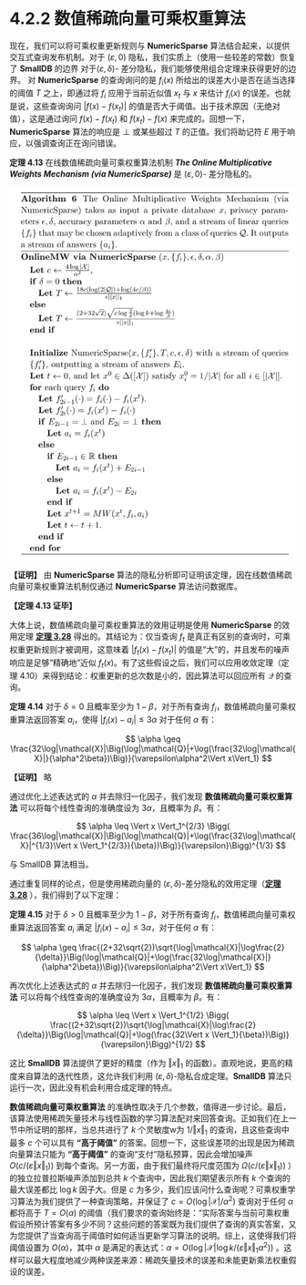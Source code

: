 # 4.2.2 数值稀疏向量可乘权重算法

现在，我们可以将可乘权重更新规则与 **NumericSparse** 算法结合起来，以提供交互式查询发布机制。对于 $(\varepsilon,0)$ 隐私，我们实质上（使用一些较差的常数）恢复了 **SmallDB** 的边界 对于$(\varepsilon,\delta)$- 差分隐私，我们能够使用组合定理来获得更好的边界。 对 **NumericSparse** 的查询询问的是 $f_i(x)$ 所给出的误差大小是否在适当选择的阈值 $T$ 之上，即通过将 $f_i$ 应用于当前近似值 $x_t$ 与 $x$ 来估计 $f_i(x)$ 的误差。也就是说，这些查询询问 $|f(x)-f(x_t)|$ 的值是否大于阈值。出于技术原因（无绝对值），这是通过询问 $f(x)-f(x_t)$ 和 $f(x_t)-f(x)$ 来完成的。回想一下，**NumericSparse** 算法的响应是 $\bot$ 或某些超过 $T$ 的正值。我们将助记符 $E$ 用于响应，以强调查询正在询问错误。

**定理 4.13** 在线数值稀疏向量可乘权重算法机制 ***The Online Multiplicative Weights Mechanism (via NumericSparse)*** 是 $(\varepsilon,0)$- 差分隐私的。

![MW-NumericSparse](/4-Releasing-Linear-Quries-with-Correlated-Error/img/MW-NumericSparse.png)

**【证明】** 由 **NumericSparse** 算法的隐私分析即可证明该定理，因在线数值稀疏向量可乘权重算法机制仅通过 **NumericSparse** 算法访问数据库。

**【定理 4.13 证毕】**

大体上说，数值稀疏向量可乘权重算法的效用证明是使用 **NumericSparse** 的效用定理 [**定理 3.28**](/3-Basic-Techniques-and-Composition-Theorems/The-sparse-vector-technique/NumericSparse.html) 得出的。其结论为：仅当查询 $f_t$ 是真正有区别的查询时，可乘权重更新规则才被调用，这意味着 $|f_t(x)-f(x_t)|$ 的值是“大”的，并且发布的噪声响应是足够“精确地”近似 $f_t(x)$。有了这些假设之后，我们可以应用收敛定理（定理 4.10）来得到结论：权重更新的总次数是小的，因此算法可以回应所有 $\mathcal{Q}$ 的查询。

**定理 4.14** 对于 $\delta=0$ 且概率至少为 $1-\beta$，对于所有查询 $f_i$，数值稀疏向量可乘权重算法返回答案 $a_i$，使得 $|f_i(x)-a_i| \leq 3\alpha$ 对于任何 $\alpha$ 有：

$$
\alpha \geq \frac{32\log|\mathcal{X}|\Big(\log|\mathcal{Q}|+\log(\frac{32\log|\mathcal{X}|}{\alpha^2\beta})\Big)}{\varepsilon\alpha^2\Vert x\Vert_1}
$$

**【证明】** 略

通过优化上述表达式的 $\alpha$ 并去除归一化因子，我们发现 **数值稀疏向量可乘权重算法** 可以将每个线性查询的准确度设为 $3\alpha$，且概率为 $\beta$。有：

$$
\alpha \leq \Vert x \Vert_1^{2/3} \Bigg( \frac{36\log|\mathcal{X}|\Big(\log|\mathcal{Q}|+\log(\frac{32\log|\mathcal{X}|^{1/3}\Vert x \Vert_1^{2/3}}{\beta})\Big)}{\varepsilon}\Bigg)^{1/3}
$$

与 SmallDB 算法相当。

通过重复同样的论点，但是使用稀疏向量的 $(\varepsilon,\delta)$-差分隐私的效用定理（[**定理 3.28**](/3-Basic-Techniques-and-Composition-Theorems/The-sparse-vector-technique/NumericSparse.html) ），我们得到了以下定理：

**定理 4.15** 对于 $\delta>0$ 且概率至少为 $1-\beta$，对于所有查询 $f_i$，数值稀疏向量可乘权重算法返回答案 $a_i$ 满足 $|f_i(x)-a_i| \leq 3\alpha$，对于任何 $\alpha$ 有：

$$
\alpha \geq \frac{(2+32\sqrt{2})\sqrt{\log|\mathcal{X}|\log\frac{2}{\delta}}\Big(\log|\mathcal{Q}|+\log(\frac{32\log|\mathcal{X}|}{\alpha^2\beta})\Big)}{\varepsilon\alpha^2\Vert x\Vert_1}
$$

再次优化上述表达式的 $\alpha$ 并去除归一化因子，我们发现 **数值稀疏向量可乘权重算法** 可以将每个线性查询的准确度设为 $3\alpha$，且概率为 $\beta$。有：

$$
\alpha \leq \Vert x \Vert_1^{1/2} \Bigg( \frac{(2+32\sqrt{2})\sqrt{\log|\mathcal{X}|\log\frac{2}{\delta}}\Big(\log|\mathcal{Q}|+\log(\frac{32\Vert x \Vert_1}{\beta})\Big)}{\varepsilon}\Bigg)^{1/2}
$$

这比 **SmallDB** 算法提供了更好的精度（作为 $\Vert x \Vert_1$ 的函数）。直观地说，更高的精度来自算法的迭代性质，这允许我们利用 $(\varepsilon,\delta)$-隐私合成定理。**SmallDB** 算法只运行一次，因此没有机会利用合成定理的特点。

**数值稀疏向量可乘权重算法** 的准确性取决于几个参数，值得进一步讨论。最后，该算法使用稀疏矢量技术与线性函数的学习算法配对来回答查询。正如我们在上一节中所证明的那样，当总共进行了 $k$ 个灵敏度w为 $1/\Vert x\Vert_1$ 的查询，且这些查询中最多 $c$ 个可以具有 **“高于阈值”** 的答案。回想一下，这些误差项的出现是因为稀疏向量算法只能为 **“高于阈值”** 的查询“支付”隐私预算，因此会增加噪声 $O(c/(\varepsilon\Vert x \Vert_1))$ 到每个查询。另一方面，由于我们最终将尺度范围为 $\Omega(c/(\varepsilon \Vert x \Vert_1))$ ）的独立拉普拉斯噪声添加到总共 $k$ 个查询中，因此我们期望表示所有 $k$ 个查询的最大误差都比 $\log k$ 因子大。但是 $c$ 为多少，我们应该问什么查询呢？可乘权重学习算法为我们提供了一种查询策略，并保证了 $c=O(\log |\mathcal{X}|/\alpha^2)$ 查询对于任何 $α$ 都将高于 $T = O(\alpha)$ 的阈值（我们要求的查询始终是：“实际答案与当前可乘权重假设所预计答案有多少不同？这些问题的答案既为我们提供了查询的真实答案，又为您提供了当查询高于阈值时如何适当更新学习算法的说明。综上，这使得我们将阈值设置为 $O(\alpha)$，其中 $α$ 是满足的表达式：$\alpha=O(\log|\mathcal{X}|\log k/(\varepsilon\Vert x \Vert_1\alpha^2))$ 。这样可以最大程度地减少两种误差来源：稀疏矢量技术的误差和未能更新乘法权重假设的误差。
